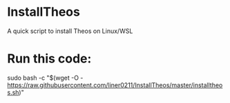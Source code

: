 # InstallTheos
 A quick script to install Theos on Linux/WSL

# Run this code:
 sudo bash -c "$(wget -O - https://raw.githubusercontent.com/liner0211/InstallTheos/master/installtheos.sh)"
